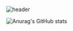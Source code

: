 <!-- ### Hi there 👋 -->
![header](https://capsule-render.vercel.app/api?type=waving&color=BDCDDC&height=300&section=header&text=hi%20&fontSize=90&fontColor=3D3D3F&fontAlign=50)

![Anurag's GitHub stats](https://github-readme-stats.vercel.app/api?username=anuraghazra&show_icons=true&theme=transparent)

<!--
**iamhanori/iamhanori** is a ✨ _special_ ✨ repository because its `README.md` (this file) appears on your GitHub profile.

Here are some ideas to get you started:

- 🔭 I’m currently working on ...
- 🌱 I’m currently learning ...
- 👯 I’m looking to collaborate on ...
- 🤔 I’m looking for help with ...
- 💬 Ask me about ...
- 📫 How to reach me: ...
- 😄 Pronouns: ...
- ⚡ Fun fact: ...
-->

